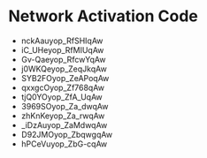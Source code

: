 # Network Activation Code
* nckAauyop_RfSHIqAw
* iC_UHeyop_RfMIUqAw
* Gv-Qaeyop_RfcwYqAw
* j0WKQeyop_ZeqJkqAw
* SYB2FOyop_ZeAPoqAw
* qxxgcOyop_Zf768qAw
* tjQ0YOyop_ZfA_UqAw
* 3969SOyop_Za_dwqAw
* zhKnKeyop_Za_rwqAw
* _iDzAuyop_ZaMdwqAw
* D92JMOyop_ZbqwgqAw
* hPCeVuyop_ZbG-cqAw